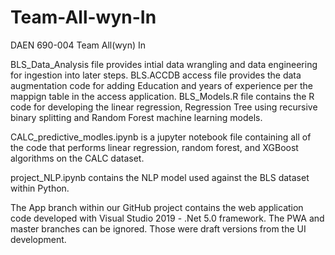 # Team-All-wyn-In
DAEN 690-004 Team All(wyn) In

BLS_Data_Analysis file provides intial data wrangling and data engineering for ingestion into later steps.
BLS.ACCDB access file provides the data augmentation code for adding Education and years of experience per the mappign table in the access application.
BLS_Models.R file contains the R code for developing the linear regression, Regression Tree using recursive binary splitting and Random Forest machine learning models.

CALC_predictive_modles.ipynb is a jupyter notebook file containing all of the code that performs linear regression, random forest, and XGBoost algorithms on the CALC dataset.

project_NLP.ipynb contains the NLP model used against the BLS dataset within Python.

The App branch within our GitHub project contains the web application code developed with Visual Studio 2019 - .Net 5.0 framework. The PWA and master branches can be ignored. Those were draft versions from the UI development.
